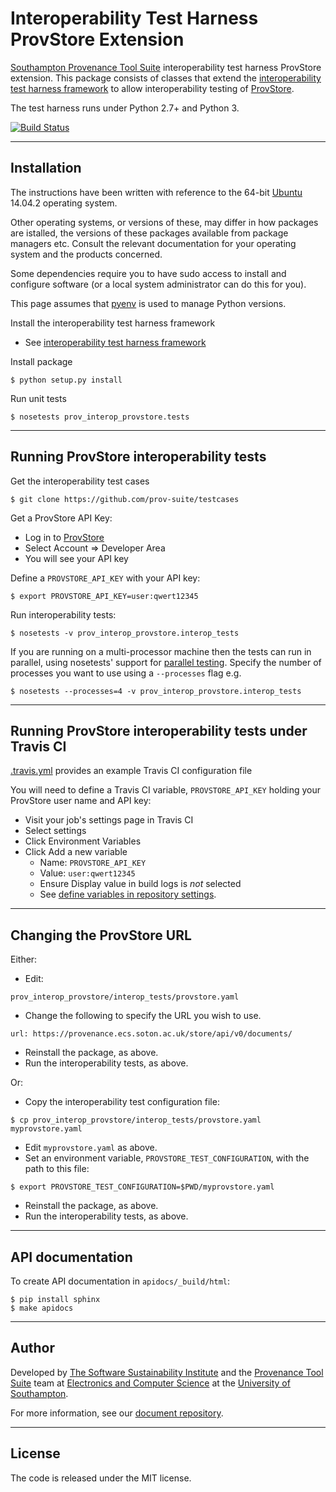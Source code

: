 # Interoperability Test Harness ProvStore Extension

[Southampton Provenance Tool Suite](https://provenance.ecs.soton.ac.uk) interoperability test harness ProvStore extension. This package consists of classes that extend the [interoperability test harness framework](https://github.com/prov-suite/interop-test-harness/tree/package) to allow interoperability testing of [ProvStore](https://provenance.ecs.soton.ac.uk/store/).

The test harness runs under Python 2.7+ and Python 3.

[![Build Status](https://travis-ci.org/prov-suite/provstore-interop-job.svg)](https://travis-ci.org/prov-suite/provstore-interop-job)

---

## Installation

The instructions have been written with reference to the 64-bit [Ubuntu](http://www.ubuntu.com/) 14.04.2 operating system.

Other operating systems, or versions of these, may differ in how packages are istalled, the versions of these packages available from package managers etc. Consult the relevant documentation for your operating system and the products concerned.

Some dependencies require you to have sudo access to install and configure software (or a local system administrator can do this for you).

This page assumes that [pyenv](https://github.com/yyuu/pyenv) is used to manage Python versions.

Install the interoperability test harness framework

* See [interoperability test harness framework](https://github.com/prov-suite/interop-test-harness/blob/package/README.md)

Install package

```
$ python setup.py install
```

Run unit tests

```
$ nosetests prov_interop_provstore.tests
```

---

## Running ProvStore interoperability tests

Get the interoperability test cases

```
$ git clone https://github.com/prov-suite/testcases
```

Get a ProvStore API Key:

* Log in to [ProvStore](https://provenance.ecs.soton.ac.uk/store)
* Select Account => Developer Area
* You will see your API key

Define a `PROVSTORE_API_KEY` with your API key:

```
$ export PROVSTORE_API_KEY=user:qwert12345
```

Run interoperability tests:

```
$ nosetests -v prov_interop_provstore.interop_tests
```

If you are running on a multi-processor machine then the tests can run in parallel, using nosetests' support for [parallel testing](http://nose.readthedocs.org/en/latest/doc_tests/test_multiprocess/multiprocess.html). Specify the number of processes you want to use using a `--processes` flag e.g.

```
$ nosetests --processes=4 -v prov_interop_provstore.interop_tests
```

---

## Running ProvStore interoperability tests under Travis CI

[.travis.yml](./.travis.yml) provides an example Travis CI configuration file

You will need to define a Travis CI variable, `PROVSTORE_API_KEY` holding your ProvStore user name and API key:

* Visit your job's settings page in Travis CI
* Select settings
* Click Environment Variables
* Click Add a new variable
  - Name: `PROVSTORE_API_KEY`
  - Value: `user:qwert12345`
  - Ensure Display value in build logs is *not* selected
  - See [define variables in repository settings](http://docs.travis-ci.com/user/environment-variables/#Defining-Variables-in-Repository-Settings).

---

## Changing the ProvStore URL

Either:

* Edit:

```
prov_interop_provstore/interop_tests/provstore.yaml
```

* Change the following to specify the URL you wish to use.

```
url: https://provenance.ecs.soton.ac.uk/store/api/v0/documents/
```

* Reinstall the package, as above.
* Run the interoperability tests, as above.

Or:

* Copy the interoperability test configuration file:

```
$ cp prov_interop_provstore/interop_tests/provstore.yaml myprovstore.yaml
```

* Edit `myprovstore.yaml` as above.
* Set an environment variable, `PROVSTORE_TEST_CONFIGURATION`, with the path to this file:

```
$ export PROVSTORE_TEST_CONFIGURATION=$PWD/myprovstore.yaml
```

* Reinstall the package, as above.
* Run the interoperability tests, as above.

---

## API documentation

To create API documentation in `apidocs/_build/html`:

```
$ pip install sphinx
$ make apidocs
```

---

## Author

Developed by [The Software Sustainability Institute](http://www.software.ac.uk>) and the [Provenance Tool Suite](http://provenance.ecs.soton.ac.uk/) team at [Electronics and Computer Science](http://www.ecs.soton.ac.uk) at the [University of Southampton](http://www.soton.ac.uk).

For more information, see our [document repository](https://github.com/prov-suite/ssi-consultancy/).

---

## License

The code is released under the MIT license.
